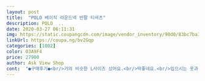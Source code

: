 ```yaml
---
layout: post 
title:  "POLO 베이직 라운드넥 반팔 티셔츠" 
description: POLO  ..
date: 2020-03-27 06:11:31 
img: https://static.coupangcdn.com/image/vendor_inventory/90d0/83bc7ba394aae348218108150fae404fa9d759b0320259b0a2909501e8b4.jpg 
linkUrl: https://coupa.ng/bv2Gqp 
categories: [1002] 
color: 03A9F4 
price: 27900 
author: Ask View Shop 
cont:  "●구매후기●<br/>거의 비슷한 L사이즈 샀어요.<br/>딱좋네요.<br/>입으시는 옷과 실측 재보고<br/>모두105 사이즈 입는데 사이즈후기가 애매해<br/>배송도 도착예정일보다 빨리왔고 포장상태도 깨끗합니다.<br/><br/>비침 조금 있어요 심하진 않음! 사람마다 다르겠지만 민감하시거나 거대하신분들은 비침 주의하세요!<br/>사시는걸 추천합니다^^<br/>실측사이즈 줄자로 재보고 ,입던옷이랑 비교해서<br/>아직 세탁전이라 핏은 딱 좋은데 세탁후 줄어들지 않았으면.<br/>.<br/><br/>여름에 입으려고 미리 주문했답니다^^<br/>일반 남성브랜드 타*,빈*,라코**<br/>잘입을께요~♡<br/>재질 부드럽고 좋아요<br/>컬러감 너무 이쁘네요~♡<br/>" 
---
```

